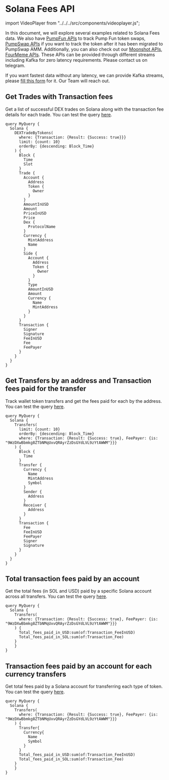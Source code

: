# Solana Fees API

import VideoPlayer from "../../../src/components/videoplayer.js";

In this document, we will explore several examples related to Solana Fees data.
We also have [PumpFun APIs](https://docs.bitquery.io/docs/examples/Solana/Pump-Fun-API/) to track Pump Fun token swaps, [PumpSwap APIs](https://docs.bitquery.io/docs/examples/Solana/pump-swap-api/) if you want to track the token after it has been migrated to PumpSwap AMM.
Additionally, you can also check out our [Moonshot APIs](https://docs.bitquery.io/docs/examples/Solana/Moonshot-API/), [FourMeme APIs](https://docs.bitquery.io/docs/examples/BSC/four-meme-api/).
These APIs can be provided through different streams including Kafka for zero latency requirements. Please contact us on telegram.

<head>
  <meta name="title" content="Solana Fees API - Track Transaction Fees on Solana DApps"/>
  <meta name="description" content="Query and analyze Solana transaction fees using Bitquery’s Solana Fees API. Get data on DEX trades, wallet transfers, and total account fees."/>
  <meta name="keywords" content="Solana Fees API,Solana transaction fees,Solana Blockchain Data API,Track Solana DEX fees,Solana wallet fee analytics,crypto fees,Solana gas fees,Solana API,Kafka Solana API,Blockchain Data API,Solana token fees,Solana fee explorer"/>
  <meta name="robots" content="index, follow"/>
  <meta http-equiv="Content-Type" content="text/html; charset=utf-8"/>
  <meta name="language" content="English"/>

  <meta property="og:type" content="website" />
  <meta property="og:title" content="Track Solana Transaction Fees with Solana Fees API" />
  <meta property="og:description" content="Analyze transaction fees on Solana including DEX trades, wallet transfers, and account-level metrics using Bitquery’s Solana Fees API." />

  <meta property="twitter:card" content="summary_large_image"/>
  <meta property="twitter:title" content="Track Solana Transaction Fees with Solana Fees API"/>
  <meta property="twitter:description" content="Analyze transaction fees on Solana including DEX trades, wallet transfers, and account-level metrics using Bitquery’s Solana Fees API."/>
</head>

If you want fastest data without any latency, we can provide Kafka streams, please [fill this form](https://bitquery.io/forms/api) for it. Our Team will reach out.

## Get Trades with Transaction fees

Get a list of successful DEX trades on Solana along with the transaction fee details for each trade.
You can test the query [here](https://ide.bitquery.io/trades-with-transaction-fees#).

```
query MyQuery {
  Solana {
    DEXTradeByTokens(
      where: {Transaction: {Result: {Success: true}}}
      limit: {count: 10}
      orderBy: {descending: Block_Time}
    ) {
      Block {
        Time
        Slot
      }
      Trade {
        Account {
          Address
          Token {
            Owner
          }
        }
        AmountInUSD
        Amount
        PriceInUSD
        Price
        Dex {
          ProtocolName
        }
        Currency {
          MintAddress
          Name
        }
        Side {
          Account {
            Address
            Token {
              Owner
            }
          }
          Type
          AmountInUSD
          Amount
          Currency {
            Name
            MintAddress
          }
        }
      }
      Transaction {
        Signer
        Signature
        FeeInUSD
        Fee
        FeePayer
      }
    }
  }
}
```

## Get Transfers by an address and Transaction fees paid for the transfer

Track wallet token transfers and get the fees paid for each by the address.
You can test the query [here](https://ide.bitquery.io/wallet-transfers-with-transaction-fees-paid#).

```
query MyQuery {
  Solana {
    Transfers(
      limit: {count: 10}
      orderBy: {descending: Block_Time}
      where: {Transaction: {Result: {Success: true}, FeePayer: {is: "9WzDXwBbmkg8ZTbNMqUxvQRAyrZzDsGYdLVL9zYtAWWM"}}}
    ) {
      Block {
        Time
      }
      Transfer {
        Currency {
          Name
          MintAddress
          Symbol
        }
        Sender {
          Address
        }
        Receiver {
          Address
        }
      }
      Transaction {
        Fee
        FeeInUSD
        FeePayer
        Signer
        Signature
      }
    }
  }
}
```

## Total transaction fees paid by an account

Get the total fees (in SOL and USD) paid by a specific Solana account across all transfers.
You can test the query [here](https://ide.bitquery.io/total-txn-fees-paid-by-the-Account#).

```
query MyQuery {
  Solana {
    Transfers(
      where: {Transaction: {Result: {Success: true}, FeePayer: {is: "9WzDXwBbmkg8ZTbNMqUxvQRAyrZzDsGYdLVL9zYtAWWM"}}}
    ) {
      Total_fees_paid_in_USD:sum(of:Transaction_FeeInUSD)
      Total_fees_paid_in_SOL:sum(of:Transaction_Fee)
  	}
	}
}
```

## Transaction fees paid by an account for each currency transfers

Get total fees paid by a Solana account for transferring each type of token.
You can test the query [here](https://ide.bitquery.io/Transaction-fees-paid-by-Account-aggregated-by-currency#).

```
query MyQuery {
  Solana {
    Transfers(
      where: {Transaction: {Result: {Success: true}, FeePayer: {is: "9WzDXwBbmkg8ZTbNMqUxvQRAyrZzDsGYdLVL9zYtAWWM"}}}
    ) {
      Transfer{
        Currency{
          Name
          Symbol
        }
      }
      Total_fees_paid_in_USD:sum(of:Transaction_FeeInUSD)
      Total_fees_paid_in_SOL:sum(of:Transaction_Fee)
  	}
	}
}
```
